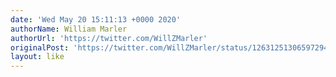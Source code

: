 ```yaml
---
date: 'Wed May 20 15:11:13 +0000 2020'
authorName: William Marler
authorUrl: 'https://twitter.com/WillZMarler'
originalPost: 'https://twitter.com/WillZMarler/status/1263125130659729410'
layout: like
---
```

